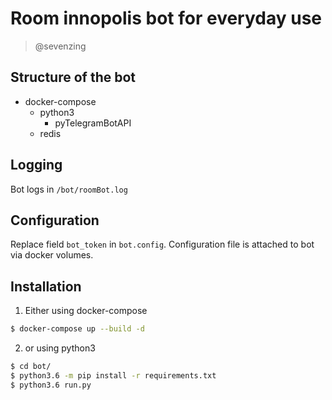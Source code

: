 # Room innopolis bot for everyday use 
> @sevenzing

Structure of the bot
---
+ docker-compose
   + python3
        + pyTelegramBotAPI
    + redis

Logging
---
Bot logs in `/bot/roomBot.log`


Configuration
---
Replace field `bot_token` in `bot.config`. Configuration file is attached to bot via docker volumes.

Installation
---
1. Either using docker-compose
```bash
$ docker-compose up --build -d
```
2. or using python3
```bash
$ cd bot/
$ python3.6 -m pip install -r requirements.txt
$ python3.6 run.py
```

